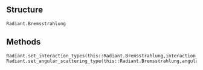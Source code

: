 ## Structure
```@docs
Radiant.Bremsstrahlung
```

## Methods
```@docs
Radiant.set_interaction_types(this::Radiant.Bremsstrahlung,interaction_types)
Radiant.set_angular_scattering_type(this::Radiant.Bremsstrahlung,angular_scattering_type::String)
```